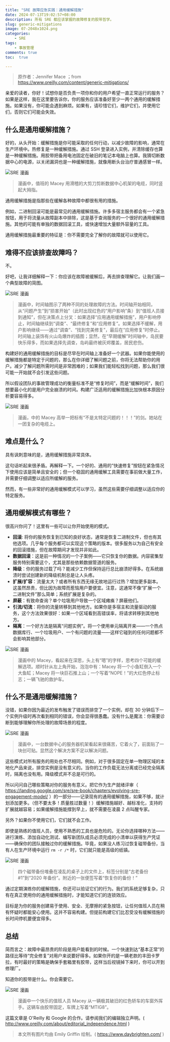 ```yaml
---
title: "SRE 故障应急实践：通用缓解措施"
date: 2024-07-13T19:02:57+08:00
description: 所有 SRE 都应该掌握的故障修复的胶带哲学。
slug: generic-mitigations
image: 07-2048x1024.png
categories:
    - SRE
tags:
    - 事故管理
comments: true
toc:  true

---
```


>原作者：Jennifer Mace ；from <https://www.oreilly.com/content/generic-mitigations/>

亲爱的读者，你好！试想你是否负责一项你和你的用户希望一直正常运行的服务？如果是这样，我在这里要告诉你，你的服务应该准备好至少一两个通用的缓解措施。如果没有，你可能会遇到麻烦。如果有，请珍惜它们，维护它们，并使用它们，否则它们可能会失效。

## 什么是通用缓解措施？

好的，从头开始：缓解措施是你可能采取的任何行动，以减少故障的影响，通常在生产环境中。热修复是一种缓解措施。通过 SSH 登录进入实例，并清除缓存也算是一种缓解措施。用胶带把备用电池固定在破旧的笔记本电脑上也算。我猜切断数据中心的电源，以关闭漏洞也是一种缓解措施，就像用断头台治疗普通感冒一样。

![ SRE 漫画 ](01-1.png)

>漫画中，值班的 Macey 用滑稽的大剪刀剪断数据中心机架的电缆，同时竖起大拇指。

通用缓解措施是指那些在缓解各种故障中都很有用的措施。

例如，二进制回滚可能是最常见的通用缓解措施。许多多宿主服务都会有一个紧急按钮，用于将流量从故障副本中排除，这是基于查询服务的一个很好的通用缓解措施。其他的可能有单独的数据回滚工具，或快速增加大量额外容量的工具。

通用缓解措施最重要的特征是：你不需要完全了解你的故障就可以使用它。

## 难得不应该排查故障吗？

不。

好吧，让我详细解释一下：你应该在故障被缓解后，再去排查理解它。让我们画一个典型故障的简图。

![ SRE 漫画 ](02-2048x1126.png)

>漫画中，时间轴图示了两种不同的处理故障的方法。时间轴开始相同，从“问题产生”到“损害开始”（此时出现红色的“用户影响”条）到“值班人员接到通知”，但在决策点上分叉：如果选择“应用通用缓解措施”，用户影响停止，时间轴继续到“调查”、“最终修复”和“应用修复”。如果选择不缓解，用户影响继续——通过“调查”、“找到完美修复”，最后在“应用修复”时停止。时间轴上装饰有火山岛爆炸的插图；显然，在“早期缓解”时间轴中，岛民要快乐得多，而如果选择先调查，岛屿最终被灰烬覆盖，居民悲伤。

构建好的通用缓解措施的目标是尽早在时间轴上准备好一个武器。如果你能使用的缓解措施都是特定于问题的，那么在你详细了解问题之前，你将无法帮助你的用户。减少了解问题所需时间是非常困难的；如果我们能轻松找到问题，那么我们很可能一开始就不会引发这些问题。

所以假设团队的事故管理成功的衡量标准不是“修复时间”，而是“缓解时间”，我们想要最小化的是用户完全崩溃的时间。构建广泛适用的缓解措施比加快根本原因分析要容易得多。

![ SRE 漫画 ](03.png)

>漫画，中的 Macey 高举一把标有“不是太特定问题的！！！”的剑。她站在一团复杂的电缆上。

## 难点是什么？

具有讽刺意味的是，通用缓解措施非常具体。

这句话听起来很矛盾。再解释一下。一个好的、通用的“快速修复”按钮在紧急情况下使用应该是简单且安全的；但一个稳固的通用缓解工具需要在事前做大量工作，并需要仔细调整以适应所缓解的服务。

然而，有一些非常好的通用缓解模式可以学习，虽然这些需要仔细调整以适应你的特定服务。

## 通用缓解模式有哪些？

很高兴你问了！这里有一些可以让你开始使用的模式。

- **回滚**: 将你的服务恢复到已知的良好状态，通常是恢复二进制文件，但也有其他选项。几乎每个服务都可以实现这个策略的版本。很多服务以为自己有安全的回滚措施，但在故障期间才发现并非如此。
- **数据回滚**：这是前一种情况的一个子案例——它只恢复你的数据。内容密集型服务特别需要这个，尤其是那些依赖数据管道的服务。
- **降级**：你的服务过载了吗？能减少工作但保持运行总比崩溃好得多。在系统崩溃时尝试创建新的降级机制总是让人头疼。
- **扩展/扩容**：流量太大？或者所有东西无缘无故地运行过热？增加更多副本。这虽然昂贵，但比因为故障而惹恼用户要便宜。注意，这通常不像“扩展一个二进制文件”那么简单；系统扩展是复杂的。
- **屏蔽**：有致命查询？单个垃圾用户导致一个区域瘫痪？屏蔽他们。
- **引流/切流**：将你的流量转移到其他地方。如果你是多宿主和流量驱动的服务，这个方法效果很好：如果一个区域看到高错误率，将请求转移到其他地方。
- **隔离**：一个好方法是隔离“问题实例”。将一个使用单元隔离开来——一个热点数据库行、一个垃圾用户、一个有问题的流量——这样它碰到的任何问题都不会影响其他部分。

![ SRE 漫画 ](04.png)

>漫画中的 Macey，看起来在深思，头上有“嗯”的字样，思考四个可能的缓解选项。顺时针从左上角开始，泡泡中有：Macey 将一个小鱼缸倒入一个大鱼缸；Macey 将一块巨石推上山；一个写着“NOPE！”的大红色停止标志；一辆飞驰的救护车。

## 什么不是通用缓解措施？

没错，如果你因为最近的发布触发了错误而排空了一个实例，却在 30 分钟后下一个实例升级时再次看到相同的错误，你会显得很愚蠢。没有什么是魔法：你需要诊断到能够理解你所处理的故障场景的程度。

![ SRE 漫画 ](05.png)

>漫画中，一台数据中心的服务器机架看起来很痛苦，它着火了，前面贴了一块创可贴。显然这个解决方案不足以解决问题。

这些模式对所有服务的用处也不尽相同。例如，对于很多固定在单一物理区域的本地化产品来说，排空实例是没有意义的。当你的工作负载无法分离或已经完全隔离时，隔离也没有用。降级模式并不总是可行的。

所以问问自己哪些策略对你的服务有意义。把它作为生产就绪评审（ <https://landing.google.com/sre/sre-book/chapters/evolving-sre-engagement-model/> ）的一部分——记录现有的通用缓解措施，如果不够，就计划添加更多。（但不要太多！质量胜过数量！）缓解措施越好、越标准化，支持的扩展就越容易；如果缓解措施能撑到早上，就不需要在凌晨 2 点叫醒专家。

另外？如果你不使用它们，它们就不会工作。

即使是熟练的值班人员，使用不熟悉的工具也是危险的。无论你选择哪种方法——进行演练、添加自动化测试、编写新团队成员必须完成的小清单以获得生产凭证——确保你的团队接触过你的缓解措施。毕竟，如果没人练习过恢复磁带备份，当有人在生产环境中运行 `rm -r /*` 时，它们就只能是高级的纸镇。

![ SRE 漫画 ](06.png)

>四个磁带备份堆叠在凌乱的桌子上的文件上，标签分别是“古老备份 #1”到“2020 年备份”。附近的一张便签写着“恢复你的备份！”

通过定期演练你的缓解措施，你还可以验证它们的行为。我们的系统足够复杂，只有在真正使用你的通用缓解措施时，才能知道它们的连锁效应。

目标是为你的服务创建易于使用、安全、无摩擦的紧急按钮，让任何值班人员在稍有怀疑时都能安心使用。这并不容易构建。但提前构建它们比忍受没有缓解措施的长时间停机要便宜得多。

## 总结

简而言之：故障中最昂贵的阶段是用户能看到的时候。一个快速到达“基本正常”的路径比等待“完全修复”对用户来说要好得多。如果你开的是一辆老款的丰田卡罗拉，有时最好的策略是确保手套箱里有胶带，这样当后视镜掉下来时，你可以开到修理厂。

知道你的胶带是什么。你会需要它。

![ SRE 漫画 ](07-2048x1024.png)

>漫画中一个快乐的值班人员 Macey 从一辆极其破旧的红色轿车的车窗外挥手。这辆车由胶带固定，车牌上写着“MTIG8”。

这篇文章是 O'Reilly 和 Google 的合作。请参阅我们的编辑独立声明。( <http://www.oreilly.com/about/editorial_independence.html> )

>本文所有图片均由 Emily Griffin 绘制。( <https://www.daybrighten.com/> )
